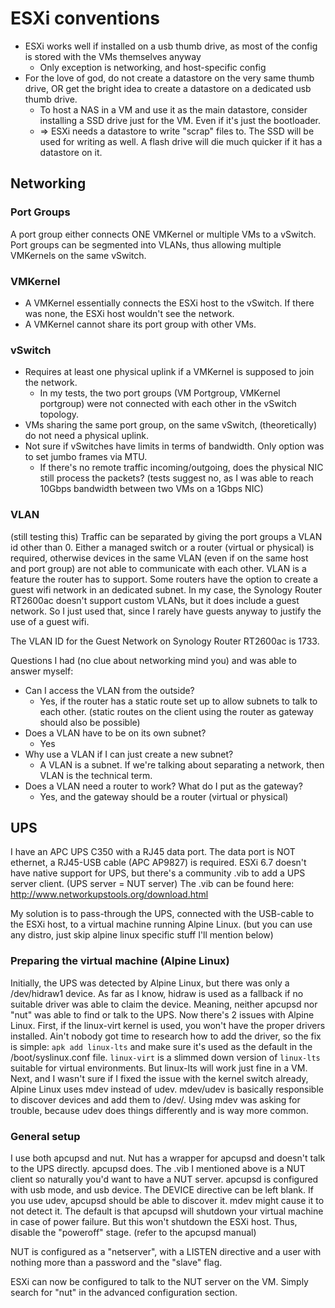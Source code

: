 # ESXi conventions

- ESXi works well if installed on a usb thumb drive, as most of the config is stored with the VMs themselves anyway
  - Only exception is networking, and host-specific config
- For the love of god, do not create a datastore on the very same thumb drive, OR get the bright idea to create a datastore on a dedicated usb thumb drive.
  - To host a NAS in a VM and use it as the main datastore, consider installing a SSD drive just for the VM. Even if it's just the bootloader.
  - => ESXi needs a datastore to write "scrap" files to. The SSD will be used for writing as well. A flash drive will die much quicker if it has a datastore on it.

## Networking

### Port Groups

A port group either connects ONE VMKernel or multiple VMs to a vSwitch. Port groups can be segmented into VLANs, thus allowing multiple VMKernels on the same vSwitch.

### VMKernel

- A VMKernel essentially connects the ESXi host to the vSwitch. If there was none, the ESXi host wouldn't see the network.
- A VMKernel cannot share its port group with other VMs.

### vSwitch

- Requires at least one physical uplink if a VMKernel is supposed to join the network.
  - In my tests, the two port groups (VM Portgroup, VMKernel portgroup) were not connected with each other in the vSwitch topology.
- VMs sharing the same port group, on the same vSwitch, (theoretically) do not need a physical uplink.
- Not sure if vSwitches have limits in terms of bandwidth. Only option was to set jumbo frames via MTU.
  - If there's no remote traffic incoming/outgoing, does the physical NIC still process the packets? (tests suggest no, as I was able to reach 10Gbps bandwidth between two VMs on a 1Gbps NIC)

### VLAN

(still testing this)
Traffic can be separated by giving the port groups a VLAN id other than 0. Either a managed switch or a router (virtual or physical) is required, otherwise devices in the same VLAN (even if on the same host and port group) are not able to communicate with each other. VLAN is a feature the router has to support. Some routers have the option to create a guest wifi network in an dedicated subnet. In my case, the Synology Router RT2600ac doesn't support custom VLANs, but it does include a guest network. So I just used that, since I rarely have guests anyway to justify the use of a guest wifi. 

The VLAN ID for the Guest Network on Synology Router RT2600ac is 1733.

Questions I had (no clue about networking mind you) and was able to answer myself:

  - Can I access the VLAN from the outside?
    - Yes, if the router has a static route set up to allow subnets to talk to each other. (static routes on the client using the router as gateway should also be possible)
  - Does a VLAN have to be on its own subnet?
    - Yes
  - Why use a VLAN if I can just create a new subnet?
    - A VLAN is a subnet. If we're talking about separating a network, then VLAN is the technical term.
  - Does a VLAN need a router to work? What do I put as the gateway?
    - Yes, and the gateway should be a router (virtual or physical)


## UPS

I have an APC UPS C350 with a RJ45 data port. The data port is NOT ethernet, a RJ45-USB cable (APC AP9827) is required. ESXi 6.7 doesn't have native support for UPS, but there's a community .vib to add a UPS server client. (UPS server = NUT server)
The .vib can be found here: http://www.networkupstools.org/download.html

My solution is to pass-through the UPS, connected with the USB-cable to the ESXi host, to a virtual machine running Alpine Linux. (but you can use any distro, just skip alpine linux specific stuff I'll mention below)

### Preparing the virtual machine (Alpine Linux)

Initially, the UPS was detected by Alpine Linux, but there was only a /dev/hidraw1 device. As far as I know, hidraw is used as a fallback if no suitable driver was able to claim the device. Meaning, neither apcupsd nor "nut" was able to find or talk to the UPS. Now there's 2 issues with Alpine Linux. First, if the linux-virt kernel is used, you won't have the proper drivers installed. Ain't nobody got time to research how to add the driver, so the fix is simple: `apk add linux-lts` and make sure it's used as the default in the /boot/syslinux.conf file. `linux-virt` is a slimmed down version of `linux-lts` suitable for virtual environments. But linux-lts will work just fine in a VM.
Next, and I wasn't sure if I fixed the issue with the kernel switch already, Alpine Linux uses mdev instead of udev. mdev/udev is basically responsible to discover devices and add them to /dev/. Using mdev was asking for trouble, because udev does things differently and is way more common.

### General setup

I use both apcupsd and nut. Nut has a wrapper for apcupsd and doesn't talk to the UPS directly. apcupsd does. The .vib I mentioned above is a NUT client so naturally you'd want to have a NUT server.
apcupsd is configured with usb mode, and usb device. The DEVICE directive can be left blank. If you use udev, apcupsd should be able to discover it. mdev might cause it to not detect it. The default is that apcupsd will shutdown your virtual machine in case of power failure. But this won't shutdown the ESXi host. Thus, disable the "poweroff" stage. (refer to the apcupsd manual)

NUT is configured as a "netserver", with a LISTEN directive and a user with nothing more than a password and the "slave" flag.

ESXi can now be configured to talk to the NUT server on the VM. Simply search for "nut" in the advanced configuration section.
